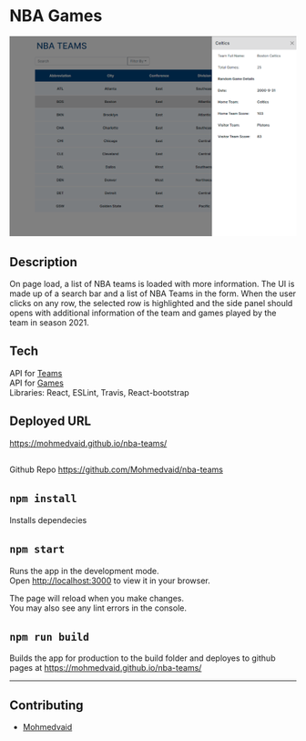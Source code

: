 # NBA Games

<img alt="My Pantry version 0.1" src="public\NBA-Home-Demo.png">

## Description
On page load, a list of NBA teams is loaded with more information. The UI is made up of a search bar and a list of NBA Teams in the form. When the user clicks on any row, the selected row is highlighted and the side panel should opens with additional
information of the team and games played by the team in season 2021.

## Tech 
 API for [Teams](https://www.balldontlie.io/#get-all-teams) <br>
 API for [Games](https://www.balldontlie.io/#get-all-games) <br>
 Libraries: React, ESLint, Travis, React-bootstrap

## Deployed URL
https://mohmedvaid.github.io/nba-teams/

##
Github Repo https://github.com/Mohmedvaid/nba-teams

##
## `npm install`

Installs dependecies

## `npm start`
Runs the app in the development mode.\
Open [http://localhost:3000](http://localhost:3000) to view it in your browser.

The page will reload when you make changes.\
You may also see any lint errors in the console.

## `npm run build`
Builds the app for production to the build folder and deployes to github pages at  https://mohmedvaid.github.io/nba-teams/

***

## Contributing
* [Mohmedvaid](https://github.com/Mohmedvaid)